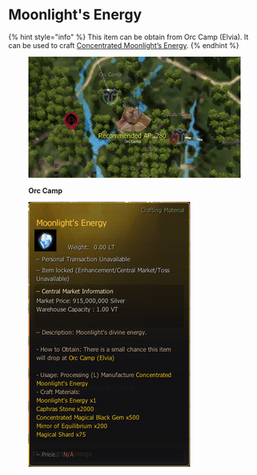# Moonlight's Energy

{% hint style="info" %}
This item can be obtain from Orc Camp (Elvia). It can be used to craft [Concentrated Moonlight’s Energy](concentrated-moonlights-energy.md).
{% endhint %}

<figure><img src="../../../.gitbook/assets/QQ截图20221109050646.png" alt=""><figcaption><p><strong>Orc Camp</strong></p></figcaption></figure>

<figure><img src="../../../.gitbook/assets/QQ截图20221102174649.png" alt=""><figcaption></figcaption></figure>
